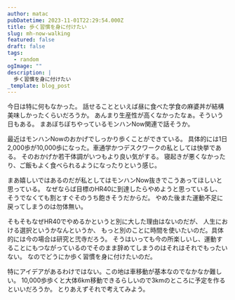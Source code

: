 ```yaml
---
author: matac
pubDatetime: 2023-11-01T22:29:54.000Z
title: 歩く習慣を身に付けたい
slug: mh-now-walking
featured: false
draft: false
tags:
  - random
ogImage: ""
description: |
  歩く習慣を身に付けたい
_template: blog_post
---
```


今日は特に何もなかった。
話せることといえば昼に食べた学食の麻婆丼が結構美味しかったくらいだろうか。
あんまり生産性が高くなかったなぁ。そういう日もある。
まあぼちぼちやっているモンハンNow関連で話そうか。

最近はモンハンNowのおかげでしっかり歩くことができている。
具体的には1日2,000歩が10,000歩になった。車通学かつデスクワークの私としては快挙である。
そのおかげか若干体調がいつもより良い気がする。
寝起きが悪くなかったり、ご飯もよく食べられるようになったりという感じ。

まあ嬉しいではあるのだが私としてはモンハンNow抜きでこうあってほしいと思っている。
なぜならば目標のHR40に到達したらやめようと思っているし、
そうでなくても割とすぐそのうち飽きそうだからだ。
やめた後また運動不足に戻ってしまうのは勿体無い。

そもそもなぜHR40でやめるかというと別に大した理由はないのだが、
人生における選択というかなんというか、
もっと別のことに時間を使いたいのだ。具体的には今の場合は研究と弐寺だろう。
そうはいっても今の所楽しいし、運動することにもつながっているのでそのまま辞めてしまうのはそれはそれでもったいない。
なのでどうにか歩く習慣を身に付けたいのだ。

特にアイデアがあるわけではない。この地は車移動が基本なのでなかなか難しい。
10,000歩歩くと大体6km移動できるらしいので3kmのところに予定を作るといいだろうか。
とりあえずそれで考えてみよう。
